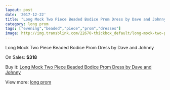 ```yaml
---
layout: post
date: '2017-12-22'
title: "Long Mock Two Piece Beaded Bodice Prom Dress by Dave and Johnny"
category: long prom
tags: ["evening","beaded","piece","prom","dresses"]
image: http://img.transblink.com/22670-thickbox_default/long-mock-two-piece-beaded-bodice-prom-dress-by-dave-and-johnny.jpg
---
```

Long Mock Two Piece Beaded Bodice Prom Dress by Dave and Johnny

On Sales: **$318**
<a href="https://www.transblink.com/en/long-prom/7198-long-mock-two-piece-beaded-bodice-prom-dress-by-dave-and-johnny.html"><amp-img layout="responsive" width="600" height="600" src="//img.transblink.com/22670-thickbox_default/long-mock-two-piece-beaded-bodice-prom-dress-by-dave-and-johnny.jpg" alt="Long Mock Two Piece Beaded Bodice Prom Dress by Dave and Johnny 0" /></a>
<a href="https://www.transblink.com/en/long-prom/7198-long-mock-two-piece-beaded-bodice-prom-dress-by-dave-and-johnny.html"><amp-img layout="responsive" width="600" height="600" src="//img.transblink.com/22671-thickbox_default/long-mock-two-piece-beaded-bodice-prom-dress-by-dave-and-johnny.jpg" alt="Long Mock Two Piece Beaded Bodice Prom Dress by Dave and Johnny 1" /></a>

Buy it: [Long Mock Two Piece Beaded Bodice Prom Dress by Dave and Johnny](https://www.transblink.com/en/long-prom/7198-long-mock-two-piece-beaded-bodice-prom-dress-by-dave-and-johnny.html "Long Mock Two Piece Beaded Bodice Prom Dress by Dave and Johnny")

View more: [long prom](https://www.transblink.com/en/58-long-prom "long prom")